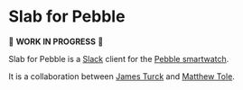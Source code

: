 # Slab for Pebble

:construction: **WORK IN PROGRESS** :construction:

Slab for Pebble is a [Slack][slack] client for the [Pebble smartwatch][pebble].

It is a collaboration between [James Turck](https://github.com/finebyte/) and [Matthew Tole](https://github.com/matthewtole/).

[slack]: https://slack.com/
[pebble]: https://pebble.com/
